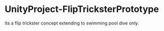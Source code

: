 # UnityProject-FlipTricksterPrototype
Its a flip trickster concept extending to swimming pool dive only.
